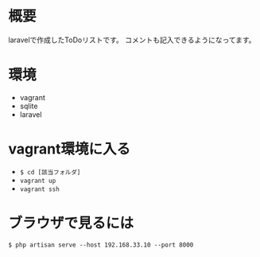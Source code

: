 # 概要
laravelで作成したToDoリストです。
コメントも記入できるようになってます。

# 環境
- vagrant
- sqlite
- laravel

# vagrant環境に入る
- `$ cd [該当フォルダ]`
- `vagrant up`
- `vagrant ssh`

# ブラウザで見るには
`$ php artisan serve --host 192.168.33.10 --port 8000`
